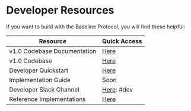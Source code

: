 # Developer Resources

If you want to build with the Baseline Protocol, you will find these helpful:

| Resource                    | Quick Access                                                                                               |
| --------------------------- | ---------------------------------------------------------------------------------------------------------- |
| v1.0 Codebase Documentation | [Here](packages/)                                                                                          |
| v1.0 Codebase               | [Here](https://github.com/eea-oasis/baseline/tree/master/core)                                             |
| Developer Quickstart        | [Here](https://docs.provide.services/api/quickstart/cli-quickstart)                                        |
| Implementation Guide        | Soon                                                                                                       |
| Developer Slack Channel     | [Here](https://join.slack.com/t/ethereum-baseline/shared\_invite/zt-d6emqeci-bjzBsXBqK4D7tBTZ40AEfQ): #dev |
| Reference Implementations   | [Here](../bri/overview-of-reference-implementations.md)                                                    |

